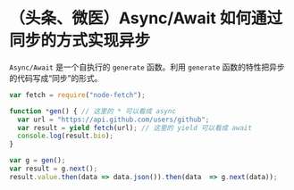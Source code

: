 # （头条、微医）Async/Await 如何通过同步的方式实现异步

`Async/Await` 是一个自执行的 `generate` 函数。利用 `generate` 函数的特性把异步的代码写成“同步”的形式。

```js
var fetch = require("node-fetch");

function *gen() { // 这里的 * 可以看成 async
  var url = "https://api.github.com/users/github";
  var result = yield fetch(url); // 这里的 yield 可以看成 await
  console.log(result.bio);
}

var g = gen();
var result = g.next();
result.value.then(data => data.json()).then(data  => g.next(data));
```